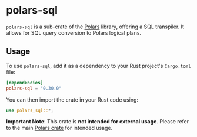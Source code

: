 # polars-sql

`polars-sql` is a sub-crate of the [Polars](https://crates.io/crates/polars) library, offering a SQL transpiler. It allows for SQL query conversion to Polars logical plans.

## Usage

To use `polars-sql`, add it as a dependency to your Rust project's `Cargo.toml` file:

```toml
[dependencies]
polars-sql = "0.30.0"
```

You can then import the crate in your Rust code using:

```rust
use polars_sql::*;
```

**Important Note**: This crate is **not intended for external usage**. Please refer to the main [Polars crate](https://crates.io/crates/polars) for intended usage.

